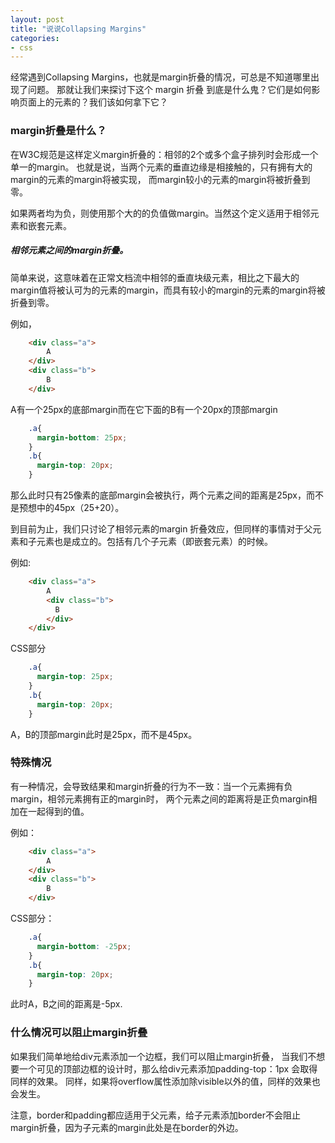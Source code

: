 ```yaml
---
layout: post
title: "说说Collapsing Margins"
categories:
- css
---
```


经常遇到Collapsing Margins，也就是margin折叠的情况，可总是不知道哪里出现了问题。
那就让我们来探讨下这个 margin 折叠 到底是什么鬼？它们是如何影响页面上的元素的？我们该如何拿下它？

### margin折叠是什么？

在W3C规范是这样定义margin折叠的：相邻的2个或多个盒子排列时会形成一个单一的margin。
也就是说，当两个元素的垂直边缘是相接触的，只有拥有大的margin的元素的margin将被实现，
而margin较小的元素的margin将被折叠到零。

如果两者均为负，则使用那个大的的负值做margin。当然这个定义适用于相邻元素和嵌套元素。

##### 相邻元素之间的margin折叠。

简单来说，这意味着在正常文档流中相邻的垂直块级元素，相比之下最大的margin值将被认可为的元素的margin，而具有较小的margin的元素的margin将被折叠到零。

例如，

```html
    <div class="a">
        A
    </div>
    <div class="b">
        B
    </div>
```
A有一个25px的底部margin而在它下面的B有一个20px的顶部margin

```css
    .a{
      margin-bottom: 25px;
    }
    .b{
      margin-top: 20px;
    }
```
那么此时只有25像素的底部margin会被执行，两个元素之间的距离是25px，而不是预想中的45px（25+20）。

到目前为止，我们只讨论了相邻元素的margin 折叠效应，但同样的事情对于父元素和子元素也是成立的。包括有几个子元素（即嵌套元素）的时候。

例如:

```html
    <div class="a">
        A
        <div class="b">
          B
        </div>
    </div>
```
CSS部分

```css
    .a{
      margin-top: 25px;
    }
    .b{
      margin-top: 20px;
    }
```
A，B的顶部margin此时是25px，而不是45px。

### 特殊情况

有一种情况，会导致结果和margin折叠的行为不一致：当一个元素拥有负margin，相邻元素拥有正的margin时，
两个元素之间的距离将是正负margin相加在一起得到的值。

例如：

```html
    <div class="a">
        A
    </div>
    <div class="b">
        B
    </div>
```
CSS部分：

```css
    .a{
      margin-bottom: -25px;
    }
    .b{
      margin-top: 20px;
    }
```
此时A，B之间的距离是-5px.

### 什么情况可以阻止margin折叠

如果我们简单地给div元素添加一个边框，我们可以阻止margin折叠，
当我们不想要一个可见的顶部边框的设计时，那么给div元素添加padding-top：1px 会取得同样的效果。
同样，如果将overflow属性添加除visible以外的值，同样的效果也会发生。


注意，border和padding都应适用于父元素，给子元素添加border不会阻止margin折叠，因为子元素的margin此处是在border的外边。
